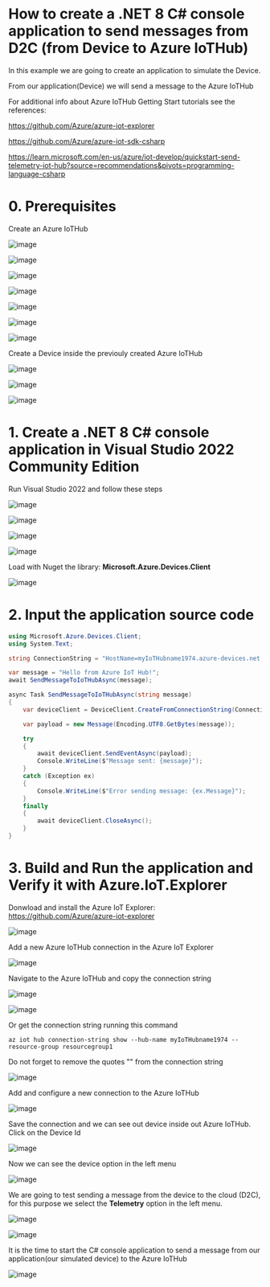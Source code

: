 # How to create a  .NET 8 C# console application to send messages from D2C (from Device to Azure IoTHub)

In this example we are going to create an application to simulate the Device. 

From our application(Device) we will send a message to the Azure IoTHub

For additional info about Azure IoTHub Getting Start tutorials see the references:

https://github.com/Azure/azure-iot-explorer

https://github.com/Azure/azure-iot-sdk-csharp

https://learn.microsoft.com/en-us/azure/iot-develop/quickstart-send-telemetry-iot-hub?source=recommendations&pivots=programming-language-csharp

# 0. Prerequisites

Create an Azure IoTHub

![image](https://github.com/luiscoco/AzureIoTHub_D2C/assets/32194879/39b24370-db8e-4c4f-8721-aaf475990dcb)

![image](https://github.com/luiscoco/AzureIoTHub_D2C/assets/32194879/592433a8-0271-4640-9792-ca1eb2d5f26b)

![image](https://github.com/luiscoco/AzureIoTHub_D2C/assets/32194879/3fc5bec7-7ec5-4ede-98db-e56a4db24e97)

![image](https://github.com/luiscoco/AzureIoTHub_D2C/assets/32194879/8b4279f1-ca67-4d31-8aa5-fba4bdbde8fd)

![image](https://github.com/luiscoco/AzureIoTHub_D2C/assets/32194879/5655829e-266a-4ec1-aa47-34f64fbf5c31)

![image](https://github.com/luiscoco/AzureIoTHub_D2C/assets/32194879/5b541440-3647-4957-aeb1-0ee199acff00)

![image](https://github.com/luiscoco/AzureIoTHub_D2C/assets/32194879/fe203395-6363-41b7-b54a-0996afd623cd)

Create a Device inside the previouly created Azure IoTHub

![image](https://github.com/luiscoco/AzureIoTHub_D2C/assets/32194879/4bdcdc94-9cf9-4ac1-8ebf-d7f4247b7182)

![image](https://github.com/luiscoco/AzureIoTHub_D2C/assets/32194879/c40873c0-3e99-45e6-9984-963944752af9)

![image](https://github.com/luiscoco/AzureIoTHub_D2C/assets/32194879/82ba2fab-e5d5-41b0-897e-5cc2699b2209)

# 1. Create a .NET 8 C# console application in Visual Studio 2022 Community Edition

Run Visual Studio 2022 and follow these steps

![image](https://github.com/luiscoco/AzureIoTHub_D2C/assets/32194879/f17c8fa8-e42f-4eca-9a72-233d67eecc91)

![image](https://github.com/luiscoco/AzureIoTHub_D2C/assets/32194879/071815fd-51bc-4819-ac5f-af354dcbf484)

![image](https://github.com/luiscoco/AzureIoTHub_D2C/assets/32194879/80159071-238b-4948-b453-a1a3c437afa4)

![image](https://github.com/luiscoco/AzureIoTHub_D2C/assets/32194879/19868d8c-5de8-4611-968e-431158e2071e)

Load with Nuget the library: **Microsoft.Azure.Devices.Client**

![image](https://github.com/luiscoco/AzureIoTHub_D2C/assets/32194879/b47b6a43-66e3-415a-abb8-089a8beb50d7)

# 2. Input the application source code

```csharp
using Microsoft.Azure.Devices.Client;
using System.Text;

string ConnectionString = "HostName=myIoTHubname1974.azure-devices.net;DeviceId=myDevice;SharedAccessKey=EzLbRGucSovGeSzk8WcfIvDuTqk752tpRAIoTO9Zbfk=";

var message = "Hello from Azure IoT Hub!";
await SendMessageToIoTHubAsync(message);

async Task SendMessageToIoTHubAsync(string message)
{
    var deviceClient = DeviceClient.CreateFromConnectionString(ConnectionString, TransportType.Mqtt);

    var payload = new Message(Encoding.UTF8.GetBytes(message));

    try
    {
        await deviceClient.SendEventAsync(payload);
        Console.WriteLine($"Message sent: {message}");
    }
    catch (Exception ex)
    {
        Console.WriteLine($"Error sending message: {ex.Message}");
    }
    finally
    {
        await deviceClient.CloseAsync();
    }
}
```

# 3. Build and Run the application and Verify it with Azure.IoT.Explorer

Donwload and install the Azure IoT Explorer: https://github.com/Azure/azure-iot-explorer

![image](https://github.com/luiscoco/AzureIoTHub_D2C/assets/32194879/1e67bdc1-883c-4ff2-98cd-7dc129b11597)

Add a new Azure IoTHub connection in the Azure IoT Explorer

![image](https://github.com/luiscoco/AzureIoTHub_D2C/assets/32194879/19592c7b-7f59-4d40-9b16-108f20c3d5f3)

Navigate to the Azure IoTHub and copy the connection string 

![image](https://github.com/luiscoco/AzureIoTHub_D2C/assets/32194879/ae04cfd8-0b77-4223-bbdf-b98bdd7c122e)

![image](https://github.com/luiscoco/AzureIoTHub_D2C/assets/32194879/881aaeab-a48d-4e74-a71f-cb2ca1f71c66)

Or get the connection string running this command

```
az iot hub connection-string show --hub-name myIoTHubname1974 --resource-group resourcegroup1
```
Do not forget to remove the quotes "" from the connection string

![image](https://github.com/luiscoco/AzureIoTHub_D2C/assets/32194879/3b3c2ef6-2d66-428b-9952-4ef2df54c036)

Add and configure a new connection to the Azure IoTHub

![image](https://github.com/luiscoco/AzureIoTHub_D2C/assets/32194879/2257f5a2-8e5b-4a22-b7a3-43865dcd6a70)

Save the connection and we can see out device inside out Azure IoTHub. Click on the Device Id

![image](https://github.com/luiscoco/AzureIoTHub_D2C/assets/32194879/799de791-f8c0-4df3-8c3e-57351c473091)

Now we can see the device option in the left menu

![image](https://github.com/luiscoco/AzureIoTHub_D2C/assets/32194879/c675b53d-8b33-4a3e-b1d8-40c7e4ef3c10)

We are going to test sending a message from the device to the cloud (D2C), for this purpose we select the **Telemetry** option in the left menu.

![image](https://github.com/luiscoco/AzureIoTHub_D2C/assets/32194879/abdd2a54-446d-4682-b0dd-62022c28ac06)

![image](https://github.com/luiscoco/AzureIoTHub_D2C/assets/32194879/20b45185-c7f5-4fea-9ec1-65175ecc68ae)

It is the time to start the C# console application to send a message from our application(our simulated device) to the Azure IoTHub

![image](https://github.com/luiscoco/AzureIoTHub_D2C/assets/32194879/1f2a6981-8fb4-4e7f-aebe-233728b0a6e6)
